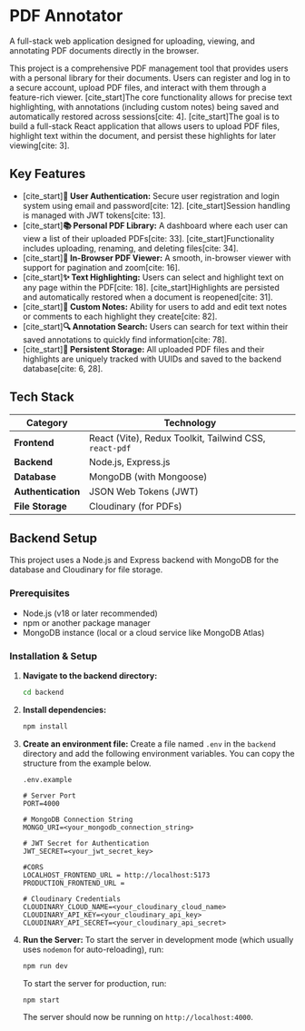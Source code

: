 # PDF Annotator

A full-stack web application designed for uploading, viewing, and annotating PDF documents directly in the browser.

This project is a comprehensive PDF management tool that provides users with a personal library for their documents. Users can register and log in to a secure account, upload PDF files, and interact with them through a feature-rich viewer. [cite_start]The core functionality allows for precise text highlighting, with annotations (including custom notes) being saved and automatically restored across sessions[cite: 4]. [cite_start]The goal is to build a full-stack React application that allows users to upload PDF files, highlight text within the document, and persist these highlights for later viewing[cite: 3].

## Key Features

* [cite_start]**🔐 User Authentication:** Secure user registration and login system using email and password[cite: 12]. [cite_start]Session handling is managed with JWT tokens[cite: 13].
* [cite_start]**📚 Personal PDF Library:** A dashboard where each user can view a list of their uploaded PDFs[cite: 33]. [cite_start]Functionality includes uploading, renaming, and deleting files[cite: 34].
* [cite_start]**📄 In-Browser PDF Viewer:** A smooth, in-browser viewer with support for pagination and zoom[cite: 16].
* [cite_start]**✨ Text Highlighting:** Users can select and highlight text on any page within the PDF[cite: 18]. [cite_start]Highlights are persisted and automatically restored when a document is reopened[cite: 31].
* [cite_start]**📝 Custom Notes:** Ability for users to add and edit text notes or comments to each highlight they create[cite: 82].
* [cite_start]**🔍 Annotation Search:** Users can search for text within their saved annotations to quickly find information[cite: 78].
* [cite_start]**💾 Persistent Storage:** All uploaded PDF files and their highlights are uniquely tracked with UUIDs and saved to the backend database[cite: 6, 28].

## Tech Stack

| Category           | Technology                               |
| ------------------ | ---------------------------------------- |
| **Frontend** | React (Vite), Redux Toolkit, Tailwind CSS, `react-pdf` |
| **Backend** | Node.js, Express.js                       |
| **Database** | MongoDB (with Mongoose)                   |
| **Authentication** | JSON Web Tokens (JWT)                     |
| **File Storage** | Cloudinary (for PDFs)                    |

## Backend Setup

This project uses a Node.js and Express backend with MongoDB for the database and Cloudinary for file storage.

### Prerequisites

* Node.js (v18 or later recommended)
* npm or another package manager
* MongoDB instance (local or a cloud service like MongoDB Atlas)

### Installation & Setup

1.  **Navigate to the backend directory:**
    ```bash
    cd backend
    ```

2.  **Install dependencies:**
    ```bash
    npm install
    ```

3.  **Create an environment file:**
    Create a file named `.env` in the `backend` directory and add the following environment variables. You can copy the structure from the example below.

    `.env.example`
    ```
    # Server Port
    PORT=4000

    # MongoDB Connection String
    MONGO_URI=<your_mongodb_connection_string>

    # JWT Secret for Authentication
    JWT_SECRET=<your_jwt_secret_key>

    #CORS
    LOCALHOST_FRONTEND_URL = http://localhost:5173
    PRODUCTION_FRONTEND_URL =

    # Cloudinary Credentials
    CLOUDINARY_CLOUD_NAME=<your_cloudinary_cloud_name>
    CLOUDINARY_API_KEY=<your_cloudinary_api_key>
    CLOUDINARY_API_SECRET=<your_cloudinary_api_secret>
    ```

4.  **Run the Server:**
    To start the server in development mode (which usually uses `nodemon` for auto-reloading), run:
    ```bash
    npm run dev
    ```
    
    To start the server for production, run:
    ```bash
    npm start
    ```
    The server should now be running on `http://localhost:4000`.
